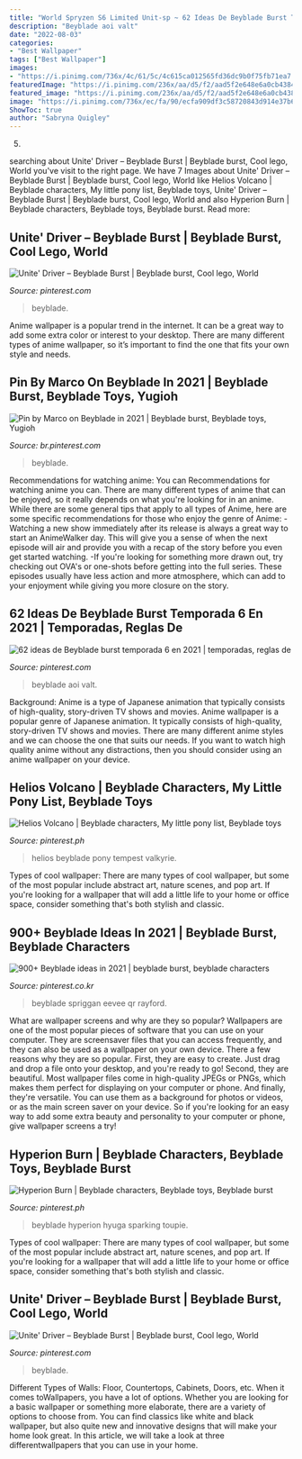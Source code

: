 ```yaml
---
title: "World Spryzen S6 Limited Unit-sp ~ 62 Ideas De Beyblade Burst Temporada 6 En 2021"
description: "Beyblade aoi valt"
date: "2022-08-03"
categories:
- "Best Wallpaper"
tags: ["Best Wallpaper"]
images:
- "https://i.pinimg.com/736x/4c/61/5c/4c615ca012565fd36dc9b0f75fb71ea7.jpg"
featuredImage: "https://i.pinimg.com/236x/aa/d5/f2/aad5f2e648e6a0cb438471466d86a930.jpg?nii=t"
featured_image: "https://i.pinimg.com/236x/aa/d5/f2/aad5f2e648e6a0cb438471466d86a930.jpg?nii=t"
image: "https://i.pinimg.com/736x/ec/fa/90/ecfa909df3c58720843d914e37b69f0b.jpg"
ShowToc: true
author: "Sabryna Quigley"
---
```



5.

	

		
searching about Unite&#039; Driver – Beyblade Burst | Beyblade burst, Cool lego, World you've visit to the right page. We have 7 Images about Unite&#039; Driver – Beyblade Burst | Beyblade burst, Cool lego, World like Helios Volcano | Beyblade characters, My little pony list, Beyblade toys, Unite&#039; Driver – Beyblade Burst | Beyblade burst, Cool lego, World and also Hyperion Burn | Beyblade characters, Beyblade toys, Beyblade burst. Read more:
		
    
## Unite&#039; Driver – Beyblade Burst | Beyblade Burst, Cool Lego, World

<img loading=lazy src="https://i.pinimg.com/236x/aa/d5/f2/aad5f2e648e6a0cb438471466d86a930.jpg?nii=t" onerror="this.onerror=null;this.src='https://tse4.mm.bing.net/th?id=OIP.IzaFdsYQibkDat6guHtO-wAAAA&amp;pid=15.1';" alt="Unite&#039; Driver – Beyblade Burst | Beyblade burst, Cool lego, World">

_Source: pinterest.com_

>beyblade. 

	

Anime wallpaper is a popular trend in the internet. It can be a great way to add some extra color or interest to your desktop. There are many different types of anime wallpaper, so it’s important to find the one that fits your own style and needs.

    
## Pin By Marco On Beyblade In 2021 | Beyblade Burst, Beyblade Toys, Yugioh

<img loading=lazy src="https://i.pinimg.com/236x/82/f1/b7/82f1b738809a060c1dac793fd571b3b5.jpg?nii=t" onerror="this.onerror=null;this.src='https://tse1.mm.bing.net/th?id=OIP.u88QT-CWRJU1M1FKzxeRzgAAAA&amp;pid=15.1';" alt="Pin by Marco on Beyblade in 2021 | Beyblade burst, Beyblade toys, Yugioh">

_Source: br.pinterest.com_

>beyblade. 

	

Recommendations for watching anime: You can
Recommendations for watching anime you can. There are many different types of anime that can be enjoyed, so it really depends on what you're looking for in an anime. While there are some general tips that apply to all types of Anime, here are some specific recommendations for those who enjoy the genre of Anime: 
-Watching a new show immediately after its release is always a great way to start an AnimeWalker day. This will give you a sense of when the next episode will air and provide you with a recap of the story before you even get started watching. 
-If you're looking for something more drawn out, try checking out OVA's or one-shots before getting into the full series. These episodes usually have less action and more atmosphere, which can add to your enjoyment while giving you more closure on the story.

    
## 62 Ideas De Beyblade Burst Temporada 6 En 2021 | Temporadas, Reglas De

<img loading=lazy src="https://i.pinimg.com/474x/52/68/9e/52689ea0daf0db93d34dac33c5d227b6.jpg" onerror="this.onerror=null;this.src='https://tse2.mm.bing.net/th?id=OIP.6bfFV-k7pw4sThNhnKR-fwAAAA&amp;pid=15.1';" alt="62 ideas de Beyblade burst temporada 6 en 2021 | temporadas, reglas de">

_Source: pinterest.com_

>beyblade aoi valt. 

	

Background: Anime is a type of Japanese animation that typically consists of high-quality, story-driven TV shows and movies.
Anime wallpaper is a popular genre of Japanese animation. It typically consists of high-quality, story-driven TV shows and movies. There are many different anime styles and we can choose the one that suits our needs. If you want to watch high quality anime without any distractions, then you should consider using an anime wallpaper on your device.

    
## Helios Volcano | Beyblade Characters, My Little Pony List, Beyblade Toys

<img loading=lazy src="https://i.pinimg.com/736x/4c/61/5c/4c615ca012565fd36dc9b0f75fb71ea7.jpg" onerror="this.onerror=null;this.src='https://tse1.mm.bing.net/th?id=OIP.My_eQqCugRHlh6YV-DEmKwHaGv&amp;pid=15.1';" alt="Helios Volcano | Beyblade characters, My little pony list, Beyblade toys">

_Source: pinterest.ph_

>helios beyblade pony tempest valkyrie. 

	

Types of cool wallpaper:
There are many types of cool wallpaper, but some of the most popular include abstract art, nature scenes, and pop art. If you're looking for a wallpaper that will add a little life to your home or office space, consider something that's both stylish and classic.

    
## 900+ Beyblade Ideas In 2021 | Beyblade Burst, Beyblade Characters

<img loading=lazy src="https://i.pinimg.com/474x/67/2f/4e/672f4e62321699646dfabd5de652b4f4.jpg" onerror="this.onerror=null;this.src='https://tse2.mm.bing.net/th?id=OIP.gL3qoWp1yP6x1Te2qmbOmQAAAA&amp;pid=15.1';" alt="900+ Beyblade ideas in 2021 | beyblade burst, beyblade characters">

_Source: pinterest.co.kr_

>beyblade spriggan eevee qr rayford. 

	

What are wallpaper screens and why are they so popular?
Wallpapers are one of the most popular pieces of software that you can use on your computer. They are screensaver files that you can access frequently, and they can also be used as a wallpaper on your own device. There a few reasons why they are so popular. First, they are easy to create. Just drag and drop a file onto your desktop, and you're ready to go! Second, they are beautiful. Most wallpaper files come in high-quality JPEGs or PNGs, which makes them perfect for displaying on your computer or phone. And finally, they're versatile. You can use them as a background for photos or videos, or as the main screen saver on your device. So if you're looking for an easy way to add some extra beauty and personality to your computer or phone, give wallpaper screens a try!

    
## Hyperion Burn | Beyblade Characters, Beyblade Toys, Beyblade Burst

<img loading=lazy src="https://i.pinimg.com/736x/ec/fa/90/ecfa909df3c58720843d914e37b69f0b.jpg" onerror="this.onerror=null;this.src='https://tse3.mm.bing.net/th?id=OIP.-_ovCvVckXjgMRklUufaKQHaGe&amp;pid=15.1';" alt="Hyperion Burn | Beyblade characters, Beyblade toys, Beyblade burst">

_Source: pinterest.ph_

>beyblade hyperion hyuga sparking toupie. 

	

Types of cool wallpaper:
There are many types of cool wallpaper, but some of the most popular include abstract art, nature scenes, and pop art. If you're looking for a wallpaper that will add a little life to your home or office space, consider something that's both stylish and classic.

    
## Unite&#039; Driver – Beyblade Burst | Beyblade Burst, Cool Lego, World

<img loading=lazy src="https://i.pinimg.com/236x/68/84/2b/68842b5ebebf1a24bdbf2c287768e68c.jpg?nii=t" onerror="this.onerror=null;this.src='https://tse3.mm.bing.net/th?id=OIP.xbwrpJpyqnHBLwbCRx3HHwAAAA&amp;pid=15.1';" alt="Unite&#039; Driver – Beyblade Burst | Beyblade burst, Cool lego, World">

_Source: pinterest.com_

>beyblade. 

	

Different Types of Walls: Floor, Countertops, Cabinets, Doors, etc.
When it comes toWallpapers, you have a lot of options. Whether you are looking for a basic wallpaper or something more elaborate, there are a variety of options to choose from. You can find classics like white and black wallpaper, but also quite new and innovative designs that will make your home look great. In this article, we will take a look at three differentwallpapers that you can use in your home.

